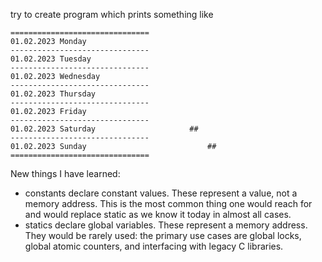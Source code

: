 try to create program which prints something like

```
===============================
01.02.2023 Monday
-------------------------------
01.02.2023 Tuesday
-------------------------------
01.02.2023 Wednesday
-------------------------------
01.02.2023 Thursday
-------------------------------
01.02.2023 Friday
-------------------------------
01.02.2023 Saturday						##
-------------------------------
01.02.2023 Sunday							##
===============================
```

New things I have learned:

- constants declare constant values. These represent a value, not a memory address. This is the most common thing one would reach for and would replace static as we know it today in almost all cases.
- statics declare global variables. These represent a memory address. They would be rarely used: the primary use cases are global locks, global atomic counters, and interfacing with legacy C libraries.
